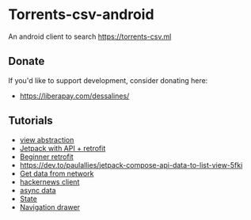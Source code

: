 # Torrents-csv-android

An android client to search https://torrents-csv.ml

## Donate

If you'd like to support development, consider donating here:

- https://liberapay.com/dessalines/

## Tutorials

- [view abstraction](https://proandroiddev.com/building-the-right-android-view-abstraction-27526d8a45c7)
- [Jetpack with API + retrofit](https://dev.to/paulallies/jetpack-compose-api-data-to-list-view-5fki)
- [Beginner retrofit](https://medium.com/android-beginners/jetpack-compose-retrofit-with-recyclerview-43a84a9bc269)
- https://dev.to/paulallies/jetpack-compose-api-data-to-list-view-5fki
- [Get data from network](https://stackoverflow.com/questions/68735723/get-data-from-network-or-database-on-entry-load-of-a-jetpack-compose-based-scree)
- [hackernews client](https://www.avinsharma.com/android-hackernews-client-jetpack-compose/)
- [async data](https://alfianlosari.medium.com/loading-asynchronous-data-using-android-architecture-components-safely-1b3c583668f5)
- [State](https://developer.android.com/jetpack/compose/state)
- [Navigation drawer](https://johncodeos.com/how-to-create-a-navigation-drawer-with-jetpack-compose/)
